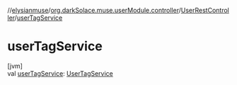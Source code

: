 //[elysianmuse](../../../index.md)/[org.darkSolace.muse.userModule.controller](../index.md)/[UserRestController](index.md)/[userTagService](user-tag-service.md)

# userTagService

[jvm]\
val [userTagService](user-tag-service.md): [UserTagService](../../org.darkSolace.muse.userModule.service/-user-tag-service/index.md)
